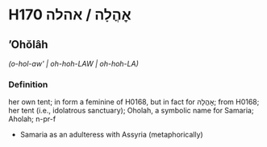 # H170 אׇהֳלָה / אהלה

## ʼOhŏlâh

_(o-hol-aw' | oh-hoh-LAW | oh-hoh-LA)_

### Definition

her own tent; in form a feminine of H0168, but in fact for אׇהֳלָהּ; from H0168; her tent (i.e., idolatrous sanctuary); Oholah, a symbolic name for Samaria; Aholah; n-pr-f

- Samaria as an adulteress with Assyria (metaphorically)
